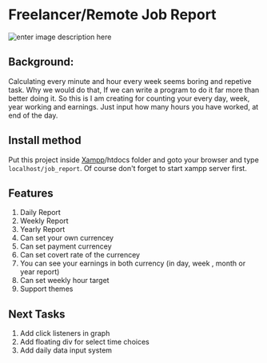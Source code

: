 # Freelancer/Remote Job Report
![enter image description here](https://gitlab.com/mmar58/job_report/-/raw/8fc052e21779ca29f051e1305eb3b37720f225db/output/job_report.PNG)
## Background:
Calculating every minute and hour every week seems boring and repetive task. Why we would do that, If we can write a program to do it far more than better doing it. So this is I am creating for counting your every day, week, year working and earnings. Just input how many hours you have worked, at end of the day.
## Install method
Put this project inside [Xampp](https://www.apachefriends.org/download.html)/htdocs folder and goto your browser and type `localhost/job_report`. Of course don't forget to start xampp server first.
## Features

 1. Daily Report
 2. Weekly Report
 3. Yearly Report
 4. Can set your own currencey
 5. Can set payment currencey
 6. Can set covert rate of the currencey
 7. You can see your earnings in both currency (in day, week , month or year report)
 8. Can set weekly hour target
 9. Support themes
## Next Tasks
 1. Add click listeners in graph
 2. Add floating div for select time choices
 3. Add daily data input system
